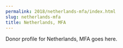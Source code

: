 ```yaml
---
permalink: 2018/netherlands-mfa/index.html
slug: netherlands-mfa
title: Netherlands, MFA
---
```


Donor profile for Netherlands, MFA goes here.

